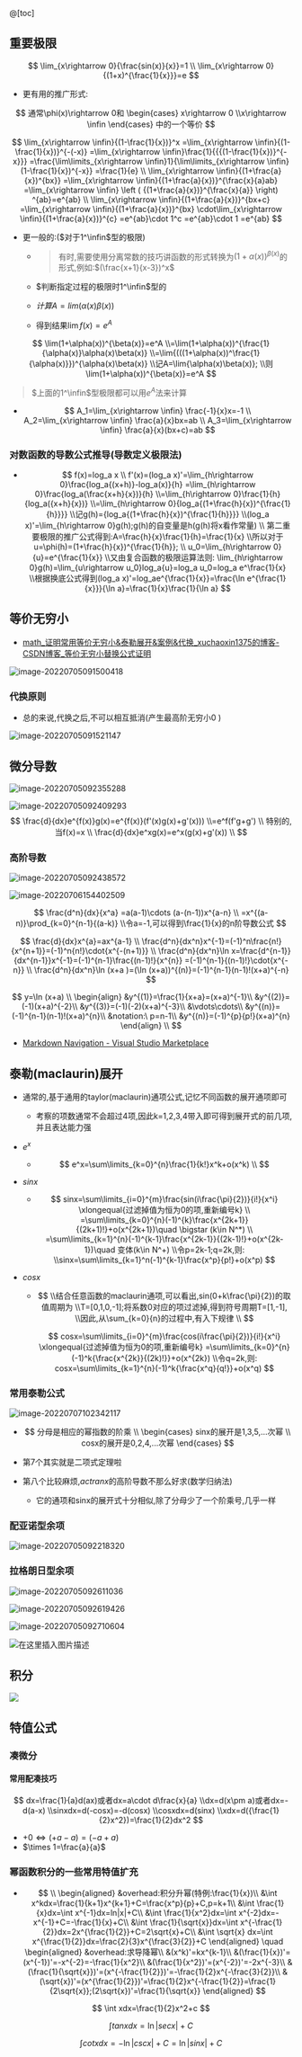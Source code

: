 @[toc]
## 重要极限

$$
\lim_{x\rightarrow 0}{\frac{sin(x)}{x}}=1
\\
\lim_{x\rightarrow 0}{(1+x)^{\frac{1}{x}}}=e
$$

- 更有用的推广形式:


$$
通常\phi(x)\rightarrow 0和
\begin{cases}
x\rightarrow 0
\\x\rightarrow \infin
\end{cases}
中的一个等价
$$

$$
\lim_{x\rightarrow \infin}{(1-\frac{1}{x})}^x
=\lim_{x\rightarrow \infin}{(1-\frac{1}{x})}^{-(-x)}
=\lim_{x\rightarrow \infin}\frac{1}{{{(1-\frac{1}{x})}^{-x}}}
=\frac{\lim\limits_{x\rightarrow \infin}1}{\lim\limits_{x\rightarrow \infin}(1-\frac{1}{x})^{-x}}
=\frac{1}{e}
\\
\lim_{x\rightarrow \infin}{(1+\frac{a}{x})^{bx}}
=\lim_{x\rightarrow \infin}{(1+\frac{a}{x})}^{\frac{x}{a}ab}
=\lim_{x\rightarrow \infin}
\left (
{(1+\frac{a}{x})}^{\frac{x}{a}}
\right)
^{ab}=e^{ab}
\\
\lim_{x\rightarrow \infin}{(1+\frac{a}{x})}^{bx+c}
=\lim_{x\rightarrow \infin}{(1+\frac{a}{x})}^{bx}
\cdot\lim_{x\rightarrow \infin}{(1+\frac{a}{x})}^{c}
=e^{ab}\cdot 1^c
=e^{ab}\cdot 1
=e^{ab}
$$



- 更一般的:($对于1^\infin$型的极限)

  - > 有时,需要使用分离常数的技巧讲函数的形式转换为$(1+\alpha (x))^{\beta(x)}$的形式,例如:$(\frac{x+1}{x-3})^x$

  - $判断指定过程的极限时1^\infin$型的

  - $计算A=lim(\alpha(x)\beta(x))$

  - 得到结果$\lim f(x)=e^A$

$$
\lim(1+\alpha(x))^{\beta(x)}=e^A
\\=\lim(1+\alpha(x))^{\frac{1}{\alpha(x)}\alpha(x)\beta(x)}
\\=\lim{(((1+\alpha(x))^\frac{1}{\alpha(x)}})^{\alpha(x)\beta(x)}
\\记A=\lim{\alpha(x)\beta(x)};
\\则\lim(1+\alpha(x))^{\beta(x)}=e^A
$$



> $上面的1^\infin$型极限都可以用$e^A$法来计算

- $$
  A_1=\lim_{x\rightarrow \infin} \frac{-1}{x}x=-1
  \\
  A_2=\lim_{x\rightarrow \infin} \frac{a}{x}bx=ab
  \\
  A_3=\lim_{x\rightarrow \infin} \frac{a}{x}(bx+c)=ab
  $$

  

### 对数函数的导数公式推导(导数定义极限法)

- $$
  f(x)=log_a x
  \\
  f'(x)=(log_a x)'=\lim_{h\rightarrow 0}\frac{log_a{(x+h)}-log_a(x)}{h}
  =\lim_{h\rightarrow 0}\frac{log_a(\frac{x+h}{x})}{h}
  \\=\lim_{h\rightarrow 0}\frac{1}{h}{log_a({x+h}{x})}
  \\=\lim_{h\rightarrow 0}{log_a{(1+\frac{h}{x})^{\frac{1}{h}}}}
  \\记g(h)={log_a{(1+\frac{h}{x})^{\frac{1}{h}}}}
  \\(log_a x)'=\lim_{h\rightarrow 0}g(h);g(h)的自变量是h(g(h)将x看作常量)
  \\
  第二重要极限的推广公式得到:A=\frac{h}{x}\frac{1}{h}=\frac{1}{x}
  \\所以对于u=\phi(h)=(1+\frac{h}{x})^{\frac{1}{h}};
  \\
  u_0=\lim_{h\rightarrow 0}{u}=e^{\frac{1}{x}}
  \\又由复合函数的极限运算法则:
  \lim_{h\rightarrow 0}g(h)=\lim_{u\rightarrow u_0}log_a{u}=log_a u_0=log_a e^\frac{1}{x}
  \\根据换底公式得到(log_a x)'=log_ae^{\frac{1}{x}}=\frac{\ln e^{\frac{1}{x}}}{\ln a}=\frac{1}{x}\frac{1}{\ln a}
  $$

  




## 等价无穷小

- [math_证明常用等价无穷小&泰勒展开&案例&代换_xuchaoxin1375的博客-CSDN博客_等价无穷小替换公式证明](https://blog.csdn.net/xuchaoxin1375/article/details/125497428)

![image-20220705091500418](https://img-blog.csdnimg.cn/img_convert/a5ce22c62bf069d5ad47c2d6d1001f5c.png)

### 代换原则

- 总的来说,代换之后,不可以相互抵消(产生最高阶无穷小0 )

![image-20220705091521147](https://img-blog.csdnimg.cn/img_convert/492f9f5bc5c0c2317dd17c3cac44ce98.png)



## 微分导数

![image-20220705092355288](https://img-blog.csdnimg.cn/img_convert/94420cb50b8be490a55e8c8d1e427962.png)

![image-20220705092409293](https://img-blog.csdnimg.cn/img_convert/40701c0db25c60caa5f4588681a2ea3f.png)
$$
\frac{d}{dx}e^{f(x)}g(x)=e^{f(x)}(f'(x)g(x)+g'(x)))
\\=e^f(f'g+g')
\\
特别的,当f(x)=x
\\
\frac{d}{dx}e^xg(x)=e^x(g(x)+g'(x))
\\
$$


### 高阶导数

![image-20220705092438572](https://img-blog.csdnimg.cn/img_convert/d75276db01f68ff2dc3aa9849cc09b3d.png)

![image-20220706154402509](https://img-blog.csdnimg.cn/img_convert/0feef97b4516bc962ae14a5320c375bd.png)


$$
\frac{d^n}{dx}{x^a}
=a(a-1)\cdots (a-(n-1))x^{a-n} \\
=x^{(a-n)}\prod_{k=0}^{n-1}{(a-k)}
\\令a=-1,可以得到\frac{1}{x}的n阶导数公式
$$



$$
\frac{d}{dx}x^{a}=ax^{a-1}
\\
\frac{d^n}{dx^n}x^{-1}=(-1)^n\frac{n!}{x^{n+1}}=(-1)^n{n!}\cdot{x^{-(n+1)}}
\\
\frac{d^n}{dx^n}\ln x=\frac{d^{n-1}}{dx^{n-1}}x^{-1}=(-1)^{n-1}\frac{(n-1)!}{x^{n}}
=(-1)^{n-1}{(n-1)!}\cdot{x^{-n}}
\\
\frac{d^n}{dx^n}\ln (x+a )=(\ln (x+a))^{(n)}=(-1)^{n-1}(n-1)!(x+a)^{-n}
$$


$$
y=\ln (x+a)
\\
\begin{align}
&y^{(1)}=\frac{1}{x+a}=(x+a)^{-1}\\
&y^{(2)}=(-1)(x+a)^{-2}\\
&y^{(3)}=(-1)(-2)(x+a)^{-3}\\ 
&\vdots\cdots\\
&y^{(n)}=(-1)^{n-1}(n-1)!(x+a)^{n}\\
&notation:\ p=n-1\\
&y^{(n)}=(-1)^{p}{p!}(x+a)^{n}
\end{align}
\\
$$




- [Markdown Navigation - Visual Studio Marketplace](https://marketplace.visualstudio.com/items?itemName=AlanWalk.markdown-navigation)

## 泰勒(maclaurin)展开

- 通常的,基于通用的taylor(maclaurin)通项公式,记忆不同函数的展开通项即可

  - 考察的项数通常不会超过4项,因此k=1,2,3,4带入即可得到展开式的前几项,并且表达能力强

- $e^x$

  - $$
    e^x=\sum\limits_{k=0}^{n}\frac{1}{k!}x^k+o(x^k)
    \\
    $$

  

- $sinx$

  

  - $$
    sinx=\sum\limits_{i=0}^{m}\frac{sin(i\frac{\pi}{2})}{i!}{x^i}
    \xlongequal{过滤掉值为恒为0的项,重新编号k}
    \\
    =\sum\limits_{k=0}^{n}(-1)^{k}\frac{x^{2k+1}}{(2k+1)!}+o(x^{2k+1})\quad \bigstar (k\in N^*)
    \\
    =\sum\limits_{k=1}^{n}(-1)^{k-1}\frac{x^{2k-1}}{(2k-1)!}+o(x^{2k-1})\quad 变体(k\in N^+)
    \\令p=2k-1;q=2k,则:
    \\sinx=\sum\limits_{k=1}^n(-1)^{k-1}\frac{x^p}{p!}+o(x^p)
    $$




- $cosx$

  - $$
    \\结合任意函数的maclaurin通项,可以看出,sin(0+k\frac{\pi}{2})的取值周期为
    \\T=[0,1,0,-1];将系数0对应的项过滤掉,得到符号周期T=[1,-1],
    \\因此,从\sum_{k=0}{n}的过程中,有入下规律
    \\
    $$

    

    $$
    cosx=\sum\limits_{i=0}^{m}\frac{cos(i\frac{\pi}{2})}{i!}{x^i}
    \xlongequal{过滤掉值为恒为0的项,重新编号k}
    =\sum\limits_{k=0}^{n}(-1)^k{\frac{x^{2k}}{(2k)!}}+o(x^{2k})
    \\令q=2k,则:
    cosx=\sum\limits_{k=1}^{n}(-1)^k{\frac{x^q}{q!}}+o(x^q)
    $$

  	

### 常用泰勒公式

![image-20220707102342117](https://img-blog.csdnimg.cn/img_convert/467a19c8fca964d5a5abf5ca961a2faf.png)

- $$
  分母是相应的幂指数的阶乘
  \\
  \begin{cases}
  sinx的展开是1,3,5,...次幂
  \\
  cosx的展开是0,2,4,...次幂
  \end{cases}
  $$


- 第7个其实就是二项式定理啦
- 第八个比较麻烦,$actranx$的高阶导数不那么好求(数学归纳法)

  - 它的通项和sinx的展开式十分相似,除了分母少了一个阶乘号,几乎一样

### 配亚诺型余项

![image-20220705092218320](https://img-blog.csdnimg.cn/img_convert/78a27f367d56eb799835ca5c8283607b.png)

### 拉格朗日型余项

![image-20220705092611036](https://img-blog.csdnimg.cn/img_convert/d8c13424f5b5825895ab7ae17a09a778.png)

![image-20220705092619426](https://img-blog.csdnimg.cn/img_convert/ecf2b2382f728baab04f2d27f1de871d.png)



![image-20220705092710604](https://img-blog.csdnimg.cn/img_convert/587cb962eb74129a7aa9fe5b25691962.png)

![在这里插入图片描述](https://img-blog.csdnimg.cn/a6871d6d74a0466dad35a6650fd723d3.png)

## 积分

![ ](https://img-blog.csdnimg.cn/img_convert/d48a85611cda2d97dc0296ee5b6ae922.png)

## 特值公式

### 凑微分

#### 常用配凑技巧
$$
dx=\frac{1}{a}d(ax)或者dx=a\cdot d\frac{x}{a}
\\dx=d(x\pm a)或者dx=-d(a-x)
\\sinxdx=d(-cosx)=-d(cosx)
\\cosxdx=d(sinx)
\\xdx=d({\frac{1}{2}x^2})=\frac{1}{2}dx^2
$$

- $+0\Leftrightarrow(+a-a)=(-a+a)$
- $\times 1=\frac{a}{a}$



### 幂函数积分的一些常用特值扩充

- $$
  \\
  \begin{aligned}
  &overhead:积分升幂(特例:\frac{1}{x})\\
  &\int x^kdx=\frac{1}{k+1}x^{k+1}+C=\frac{x^p}{p}+C,p=k+1\\
  &\int \frac{1}{x}dx=\int x^{-1}dx=ln|x|+C\\
  &\int \frac{1}{x^2}dx=\int x^{-2}dx=-x^{-1}+C=-\frac{1}{x}+C\\
  &\int \frac{1}{\sqrt{x}}dx=\int x^{-\frac{1}{2}}dx=2x^{\frac{1}{2}}+C=2\sqrt{x}+C\\
  &\int \sqrt{x} dx=\int x^{\frac{1}{2}}dx=\frac{2}{3}x^{\frac{3}{2}}+C
  \end{aligned}
  \quad
  \begin{aligned}
  &overhead:求导降幂\\
  &(x^k)'=kx^{k-1}\\
  &(\frac{1}{x})'=(x^{-1})'=-x^{-2}=-\frac{1}{x^2}\\
  &(\frac{1}{x^2})'=(x^{-2})'=-2x^{-3}\\
  &(\frac{1}{\sqrt{x}})'=(x^{-\frac{1}{2}})'=-\frac{1}{2}x^{-\frac{3}{2}}\\
  &(\sqrt{x})'=(x^{\frac{1}{2}})'=\frac{1}{2}x^{-\frac{1}{2}}=\frac{1}{2\sqrt{x}};(2\sqrt{x})'=\frac{1}{\sqrt{x}}
  \end{aligned}
  $$


$$
  \int xdx=\frac{1}{2}x^2+c
$$

$$
\int tanxdx=\ln |secx|+C
$$

$$
\int cotxdx=- \ln |cscx|+C=\ln |sinx|+C
$$
